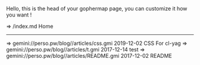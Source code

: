 Hello, this is the head of your gophermap page, you can
customize it how you want !

=> /index.md Home

------------------------------------------------------------------
=> gemini://perso.pw/blog//articles/css.gmi 2019-12-02 CSS For cl-yag
=> gemini://perso.pw/blog//articles/t.gmi 2017-12-14 test
=> gemini://perso.pw/blog//articles/README.gmi 2017-12-02 README
